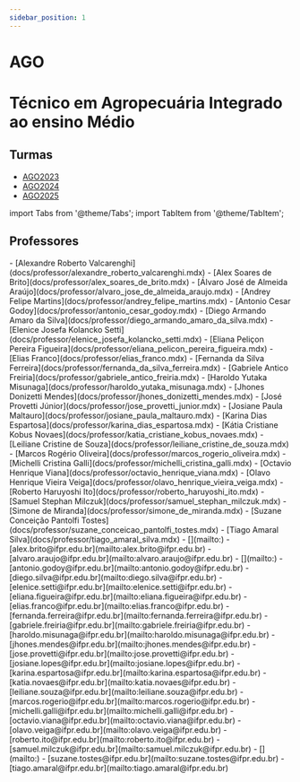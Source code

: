 ```yaml
---
sidebar_position: 1
---
```


# AGO

# Técnico em Agropecuária Integrado ao ensino Médio

## Turmas

- [AGO2023](ago2023)
- [AGO2024](ago2024)
- [AGO2025](ago2025)

import Tabs from '@theme/Tabs';
import TabItem from '@theme/TabItem';

## Professores

<Tabs>
  <TabItem value="nome" label="Nome" default>
    - [Alexandre Roberto Valcarenghi](docs/professor/alexandre_roberto_valcarenghi.mdx)
    - [Alex Soares de Brito](docs/professor/alex_soares_de_brito.mdx)
    - [Álvaro José de Almeida Araújo](docs/professor/alvaro_jose_de_almeida_araujo.mdx)
    - [Andrey Felipe Martins](docs/professor/andrey_felipe_martins.mdx)
    - [Antonio Cesar Godoy](docs/professor/antonio_cesar_godoy.mdx)
    - [Diego Armando Amaro da Silva](docs/professor/diego_armando_amaro_da_silva.mdx)
    - [Elenice Josefa Kolancko Setti](docs/professor/elenice_josefa_kolancko_setti.mdx)
    - [Eliana Peliçon Pereira Figueira](docs/professor/eliana_pelicon_pereira_figueira.mdx)
    - [Elias Franco](docs/professor/elias_franco.mdx)
    - [Fernanda da Silva Ferreira](docs/professor/fernanda_da_silva_ferreira.mdx)
    - [Gabriele Antico Freiria](docs/professor/gabriele_antico_freiria.mdx)
    - [Haroldo Yutaka Misunaga](docs/professor/haroldo_yutaka_misunaga.mdx)
    - [Jhones Donizetti Mendes](docs/professor/jhones_donizetti_mendes.mdx)
    - [José Provetti Júnior](docs/professor/jose_provetti_junior.mdx)
    - [Josiane Paula Maltauro](docs/professor/josiane_paula_maltauro.mdx)
    - [Karina Dias Espartosa](docs/professor/karina_dias_espartosa.mdx)
    - [Kátia Cristiane Kobus Novaes](docs/professor/katia_cristiane_kobus_novaes.mdx)
    - [Leiliane Cristine de Souza](docs/professor/leiliane_cristine_de_souza.mdx)
    - [Marcos Rogério Oliveira](docs/professor/marcos_rogerio_oliveira.mdx)
    - [Michelli Cristina Galli](docs/professor/michelli_cristina_galli.mdx)
    - [Octavio Henrique Viana](docs/professor/octavio_henrique_viana.mdx)
    - [Olavo Henrique Vieira Veiga](docs/professor/olavo_henrique_vieira_veiga.mdx)
    - [Roberto Haruyoshi Ito](docs/professor/roberto_haruyoshi_ito.mdx)
    - [Samuel Stephan Milczuk](docs/professor/samuel_stephan_milczuk.mdx)
    - [Simone de Miranda](docs/professor/simone_de_miranda.mdx)
    - [Suzane Conceição Pantolfi Tostes](docs/professor/suzane_conceicao_pantolfi_tostes.mdx)
    - [Tiago Amaral Silva](docs/professor/tiago_amaral_silva.mdx)
  </TabItem>
  <TabItem value="email" label="E-mail" default>
    - [](mailto:)
    - [alex.brito@ifpr.edu.br](mailto:alex.brito@ifpr.edu.br)
    - [alvaro.araujo@ifpr.edu.br](mailto:alvaro.araujo@ifpr.edu.br)
    - [](mailto:)
    - [antonio.godoy@ifpr.edu.br](mailto:antonio.godoy@ifpr.edu.br)
    - [diego.silva@ifpr.edu.br](mailto:diego.silva@ifpr.edu.br)
    - [elenice.setti@ifpr.edu.br](mailto:elenice.setti@ifpr.edu.br)
    - [eliana.figueira@ifpr.edu.br](mailto:eliana.figueira@ifpr.edu.br)
    - [elias.franco@ifpr.edu.br](mailto:elias.franco@ifpr.edu.br)
    - [fernanda.ferreira@ifpr.edu.br](mailto:fernanda.ferreira@ifpr.edu.br)
    - [gabriele.freiria@ifpr.edu.br](mailto:gabriele.freiria@ifpr.edu.br)
    - [haroldo.misunaga@ifpr.edu.br](mailto:haroldo.misunaga@ifpr.edu.br)
    - [jhones.mendes@ifpr.edu.br](mailto:jhones.mendes@ifpr.edu.br)
    - [jose.provetti@ifpr.edu.br](mailto:jose.provetti@ifpr.edu.br)
    - [josiane.lopes@ifpr.edu.br](mailto:josiane.lopes@ifpr.edu.br)
    - [karina.espartosa@ifpr.edu.br](mailto:karina.espartosa@ifpr.edu.br)
    - [katia.novaes@ifpr.edu.br](mailto:katia.novaes@ifpr.edu.br)
    - [leiliane.souza@ifpr.edu.br](mailto:leiliane.souza@ifpr.edu.br)
    - [marcos.rogerio@ifpr.edu.br](mailto:marcos.rogerio@ifpr.edu.br)
    - [michelli.galli@ifpr.edu.br](mailto:michelli.galli@ifpr.edu.br)
    - [octavio.viana@ifpr.edu.br](mailto:octavio.viana@ifpr.edu.br)
    - [olavo.veiga@ifpr.edu.br](mailto:olavo.veiga@ifpr.edu.br)
    - [roberto.ito@ifpr.edu.br](mailto:roberto.ito@ifpr.edu.br)
    - [samuel.milczuk@ifpr.edu.br](mailto:samuel.milczuk@ifpr.edu.br)
    - [](mailto:)
    - [suzane.tostes@ifpr.edu.br](mailto:suzane.tostes@ifpr.edu.br)
    - [tiago.amaral@ifpr.edu.br](mailto:tiago.amaral@ifpr.edu.br)
  </TabItem>
</Tabs>